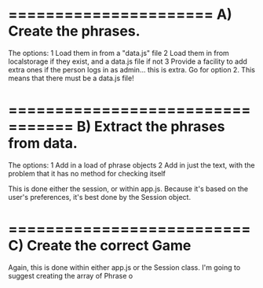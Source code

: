 ======================
A) Create the phrases.
======================
The options:
1 Load them in from a "data.js" file
2 Load them in from localstorage if they exist, and a data.js file if not
3 Provide a facility to add extra ones if the person logs in as admin... this is extra.
  Go for option 2. This means that there must be a data.js file!

=================================
B) Extract the phrases from data.
=================================
The options:
1 Add in a load of phrase objects
2 Add in just the text, with the problem that it has no method for checking itself

This is done either the session, or within app.js. Because it's based on the user's preferences, it's best done by the Session object.

==========================
C) Create the correct Game
==========================

Again, this is done within either app.js or the Session class. I'm going to suggest creating the array of Phrase o
